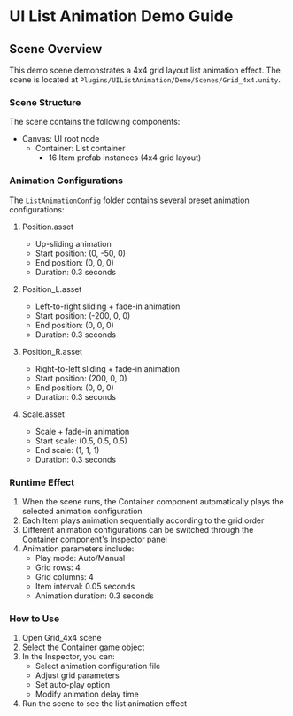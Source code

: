 # UI List Animation Demo Guide

## Scene Overview

This demo scene demonstrates a 4x4 grid layout list animation effect. The scene is located at `Plugins/UIListAnimation/Demo/Scenes/Grid_4x4.unity`.

### Scene Structure

The scene contains the following components:

- Canvas: UI root node
  - Container: List container
    - 16 Item prefab instances (4x4 grid layout)

### Animation Configurations

The `ListAnimationConfig` folder contains several preset animation configurations:

1. Position.asset
   - Up-sliding animation
   - Start position: (0, -50, 0)
   - End position: (0, 0, 0)
   - Duration: 0.3 seconds

2. Position_L.asset 
   - Left-to-right sliding + fade-in animation
   - Start position: (-200, 0, 0)
   - End position: (0, 0, 0)
   - Duration: 0.3 seconds

3. Position_R.asset
   - Right-to-left sliding + fade-in animation  
   - Start position: (200, 0, 0)
   - End position: (0, 0, 0)
   - Duration: 0.3 seconds

4. Scale.asset
   - Scale + fade-in animation
   - Start scale: (0.5, 0.5, 0.5)
   - End scale: (1, 1, 1)
   - Duration: 0.3 seconds

### Runtime Effect

1. When the scene runs, the Container component automatically plays the selected animation configuration
2. Each Item plays animation sequentially according to the grid order
3. Different animation configurations can be switched through the Container component's Inspector panel
4. Animation parameters include:
   - Play mode: Auto/Manual
   - Grid rows: 4
   - Grid columns: 4
   - Item interval: 0.05 seconds
   - Animation duration: 0.3 seconds

### How to Use

1. Open Grid_4x4 scene
2. Select the Container game object
3. In the Inspector, you can:
   - Select animation configuration file
   - Adjust grid parameters
   - Set auto-play option
   - Modify animation delay time
4. Run the scene to see the list animation effect 
